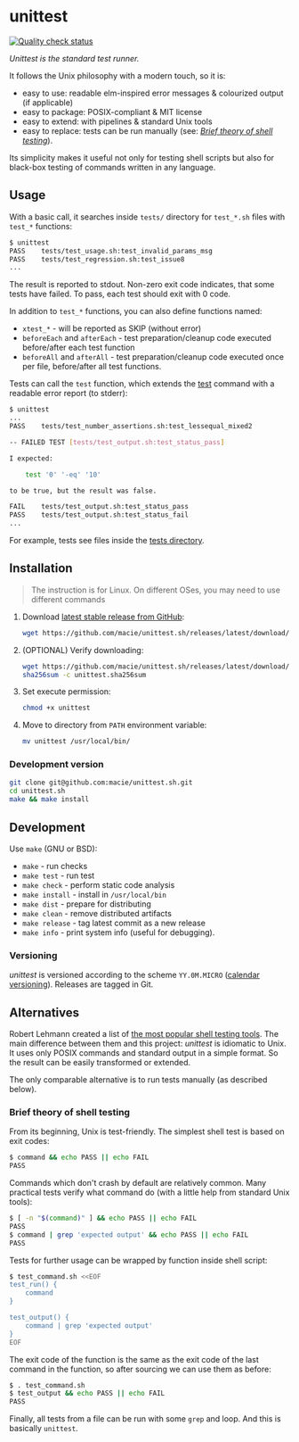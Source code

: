 # unittest

[![Quality check status](https://github.com/macie/unittest.sh/actions/workflows/check.yml/badge.svg)](https://github.com/macie/unittest.sh/actions/workflows/check.yml)

_Unittest is the standard test runner._

It follows the Unix philosophy with a modern touch, so it is:

- easy to use: readable elm-inspired error messages & colourized output (if applicable)
- easy to package: POSIX-compliant & MIT license
- easy to extend: with pipelines & standard Unix tools
- easy to replace: tests can be run manually (see: _[Brief theory of shell testing](#brief-theory-of-shell-testing)_).

Its simplicity makes it useful not only for testing shell scripts but also for black-box testing of commands written
in any language.

## Usage

With a basic call, it searches inside `tests/` directory for `test_*.sh` files with `test_*` functions:

```bash
$ unittest
PASS	tests/test_usage.sh:test_invalid_params_msg
PASS	tests/test_regression.sh:test_issue8
...
```

The result is reported to stdout. Non-zero exit code indicates, that some tests have failed. To pass,
each test should exit with 0 code.

In addition to `test_*` functions, you can also define functions named:

- `xtest_*` - will be reported as SKIP (without error)
- `beforeEach` and `afterEach` - test preparation/cleanup code executed before/after each test function
- `beforeAll` and `afterAll` - test preparation/cleanup code executed once per file, before/after all test functions.

Tests can call the `test` function, which extends the [test](https://pubs.opengroup.org/onlinepubs/9699919799/utilities/test.html)
command with a readable error report (to stderr):

```bash
$ unittest
...
PASS	tests/test_number_assertions.sh:test_lessequal_mixed2

-- FAILED TEST [tests/test_output.sh:test_status_pass]

I expected:

    test '0' '-eq' '10'

to be true, but the result was false.

FAIL	tests/test_output.sh:test_status_pass
PASS	tests/test_output.sh:test_status_fail
...
```

For example, tests see files inside the [tests directory](./tests).

## Installation

>The instruction is for Linux. On different OSes, you may need to use different
>commands

1. Download [latest stable release from GitHub](https://github.com/macie/unittest.sh/releases/latest):

    ```bash
    wget https://github.com/macie/unittest.sh/releases/latest/download/unittest
    ```

2. (OPTIONAL) Verify downloading:

    ```bash
    wget https://github.com/macie/unittest.sh/releases/latest/download/unittest.sha256sum
    sha256sum -c unittest.sha256sum
    ```

3. Set execute permission:

    ```bash
    chmod +x unittest
    ```

4. Move to directory from `PATH` environment variable:

    ```bash
    mv unittest /usr/local/bin/
    ```

### Development version

```bash
git clone git@github.com:macie/unittest.sh.git
cd unittest.sh
make && make install
```

## Development

Use `make` (GNU or BSD):

- `make` - run checks
- `make test` - run test
- `make check` - perform static code analysis
- `make install` - install in `/usr/local/bin`
- `make dist` - prepare for distributing
- `make clean` - remove distributed artifacts
- `make release` - tag latest commit as a new release
- `make info` - print system info (useful for debugging).

### Versioning

_unittest_ is versioned according to the scheme `YY.0M.MICRO` ([calendar versioning](https://calver.org/)). Releases are tagged in Git.

## Alternatives

Robert Lehmann created a list of [the most popular shell testing tools](https://github.com/lehmannro/assert.sh#related-projects).
The main difference between them and this project: _unittest_ is idiomatic to Unix. It uses only POSIX commands
and standard output in a simple format. So the result can be easily transformed or extended.

The only comparable alternative is to run tests manually (as described below).

### Brief theory of shell testing

From its beginning, Unix is test-friendly. The simplest shell test is based on exit codes:

```bash
$ command && echo PASS || echo FAIL
PASS
```

Commands which don't crash by default are relatively common. Many practical tests verify what command do (with
a little help from standard Unix tools):

```bash
$ [ -n "$(command)" ] && echo PASS || echo FAIL
PASS
$ command | grep 'expected output' && echo PASS || echo FAIL
PASS
```

Tests for further usage can be wrapped by function inside shell script:

```bash
$ test_command.sh <<EOF
test_run() {
    command
}

test_output() {
    command | grep 'expected output'
}
EOF
```

The exit code of the function is the same as the exit code of the last command in the function, so after sourcing we can use them as before:

```bash
$ . test_command.sh
$ test_output && echo PASS || echo FAIL
PASS
```

Finally, all tests from a file can be run with some `grep` and loop. And this is basically `unittest`.
